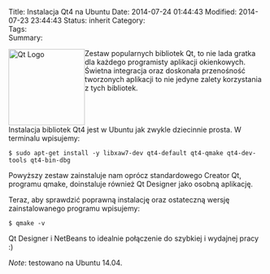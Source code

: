 Title:      Instalacja Qt4 na Ubuntu
Date:       2014-07-24 01:44:43
Modified:   2014-07-23 23:44:43
Status:     inherit
Category:   
Tags:       
Summary:


<div style="float: left;">
  <a href="http://blog.egel.pl/instalacja-qt4-ubuntu/qt_master_logo_cmyk_300dpi/" rel="attachment wp-att-1292"><img src="http://blog.egel.pl/media/Qt_master_logo_CMYK_300dpi-150x150.png" alt="Qt Logo" width="150" height="150" class="alignnone size-thumbnail wp-image-1292" /></a>
</div>

Zestaw popularnych bibliotek Qt, to nie lada gratka dla każdego programisty aplikacji okienkowych. Świetna integracja oraz doskonała przenośność tworzonych aplikacji to nie jedyne zalety korzystania z tych bibliotek.

<!--more-->

<p style="clear:both">
</p>

Instalacja bibliotek Qt4 jest w Ubuntu jak zwykle dziecinnie prosta. W terminalu wpisujemy:

    $ sudo apt-get install -y libxaw7-dev qt4-default qt4-qmake qt4-dev-tools qt4-bin-dbg
    

Powyższy zestaw zainstaluje nam oprócz standardowego Creator Qt, programu qmake, doinstaluje również Qt Designer jako osobną aplikację.

Teraz, aby sprawdzić poprawną instalację oraz ostateczną wersję zainstalowanego programu wpisujemy:

    $ qmake -v
    

Qt Designer i NetBeans to idealnie połączenie do szybkiej i wydajnej pracy :)

*Note*: testowano na Ubuntu 14.04.
